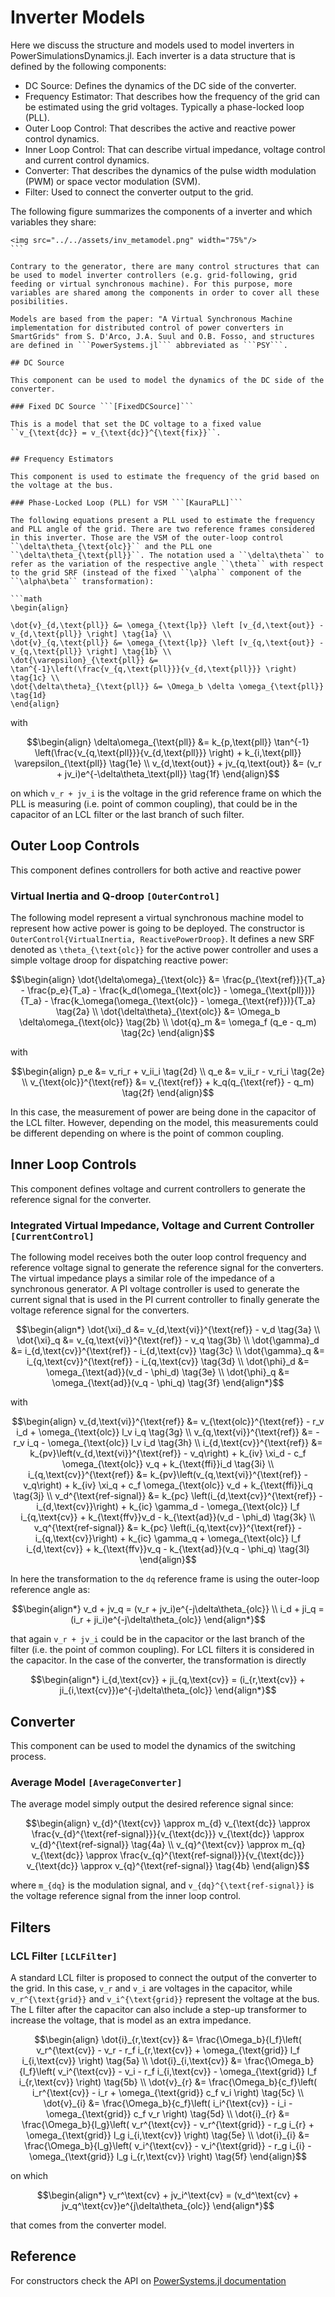 # Inverter Models

Here we discuss the structure and models used to model inverters in PowerSimulationsDynamics.jl. Each inverter is a data structure that is defined by the following components:

- DC Source: Defines the dynamics of the DC side of the converter.
- Frequency Estimator: That describes how the frequency of the grid can be estimated using the grid voltages. Typically a phase-locked loop (PLL).
- Outer Loop Control: That describes the active and reactive power control dynamics.
- Inner Loop Control: That can describe virtual impedance, voltage control and current control dynamics.
- Converter: That describes the dynamics of the pulse width modulation (PWM) or space vector modulation (SVM).
- Filter: Used to connect the converter output to the grid.

The following figure summarizes the components of a inverter and which variables they share:

```@raw html
<img src="../../assets/inv_metamodel.png" width="75%"/>
``` ⠀

Contrary to the generator, there are many control structures that can be used to model inverter controllers (e.g. grid-following, grid feeding or virtual synchronous machine). For this purpose, more variables are shared among the components in order to cover all these posibilities.

Models are based from the paper: "A Virtual Synchronous Machine implementation for distributed control of power converters in SmartGrids" from S. D'Arco, J.A. Suul and O.B. Fosso, and structures are defined in ```PowerSystems.jl``` abbreviated as ```PSY```.

## DC Source

This component can be used to model the dynamics of the DC side of the converter.

### Fixed DC Source ```[FixedDCSource]```

This is a model that set the DC voltage to a fixed value ``v_{\text{dc}} = v_{\text{dc}}^{\text{fix}}``.


## Frequency Estimators

This component is used to estimate the frequency of the grid based on the voltage at the bus.

### Phase-Locked Loop (PLL) for VSM ```[KauraPLL]```

The following equations present a PLL used to estimate the frequency and PLL angle of the grid. There are two reference frames considered in this inverter. Those are the VSM of the outer-loop control ``\delta\theta_{\text{olc}}`` and the PLL one ``\delta\theta_{\text{pll}}``. The notation used a ``\delta\theta`` to refer as the variation of the respective angle ``\theta`` with respect to the grid SRF (instead of the fixed ``\alpha`` component of the ``\alpha\beta`` transformation):

```math
\begin{align}

\dot{v}_{d,\text{pll}} &= \omega_{\text{lp}} \left [v_{d,\text{out}} - v_{d,\text{pll}} \right] \tag{1a} \\
\dot{v}_{q,\text{pll}} &= \omega_{\text{lp}} \left [v_{q,\text{out}} - v_{q,\text{pll}} \right] \tag{1b} \\
\dot{\varepsilon}_{\text{pll}} &= \tan^{-1}\left(\frac{v_{q,\text{pll}}}{v_{d,\text{pll}}} \right) \tag{1c} \\
\dot{\delta\theta}_{\text{pll}} &= \Omega_b \delta \omega_{\text{pll}} \tag{1d}
\end{align}
```

with

```math
\begin{align}
\delta\omega_{\text{pll}} &= k_{p,\text{pll}} \tan^{-1} \left(\frac{v_{q,\text{pll}}}{v_{d,\text{pll}}} \right) + k_{i,\text{pll}} \varepsilon_{\text{pll}} \tag{1e} \\
v_{d,\text{out}} + jv_{q,\text{out}} &= (v_r + jv_i)e^{-\delta\theta_\text{pll}}  \tag{1f}
\end{align}
```
on which ``v_r + jv_i`` is the voltage in the grid reference frame on which the PLL is measuring (i.e. point of common coupling), that could be in the capacitor of an LCL filter or the last branch of such filter.

## Outer Loop Controls

This component defines controllers for both active and reactive power

### Virtual Inertia and Q-droop ```[OuterControl]```

The following model represent a virtual synchronous machine model to represent how active power is going to be deployed. The constructor is ```OuterControl{VirtualInertia, ReactivePowerDroop}```. It defines a new SRF denoted as ``\theta_{\text{olc}}`` for the active power controller and uses a simple voltage droop for dispatching reactive power:

```math
\begin{align}
    \dot{\delta\omega}_{\text{olc}} &= \frac{p_{\text{ref}}}{T_a} - \frac{p_e}{T_a} - \frac{k_d(\omega_{\text{olc}} - \omega_{\text{pll}})}{T_a} - \frac{k_\omega(\omega_{\text{olc}} - \omega_{\text{ref}})}{T_a} \tag{2a} \\
    \dot{\delta\theta}_{\text{olc}} &= \Omega_b \delta\omega_{\text{olc}} \tag{2b} \\
    \dot{q}_m &= \omega_f (q_e - q_m) \tag{2c}
\end{align}
```

with

```math
\begin{align}
    p_e &= v_ri_r + v_ii_i \tag{2d} \\
    q_e &= v_ii_r - v_ri_i \tag{2e} \\
    v_{\text{olc}}^{\text{ref}} &= v_{\text{ref}} + k_q(q_{\text{ref}} - q_m) \tag{2f}
\end{align}
```
In this case, the measurement of power are being done in the capacitor of the LCL filter. However, depending on the model, this measurements could be different depending on where is the point of common coupling.

## Inner Loop Controls

This component defines voltage and current controllers to generate the reference signal for the converter.

### Integrated Virtual Impedance, Voltage and Current Controller ```[CurrentControl]```

The following model receives both the outer loop control frequency and reference voltage signal to generate the reference signal for the converters. The virtual impedance plays a similar role of the impedance of a synchronous generator. A PI voltage controller is used to generate the current signal that is used in the PI current controller to finally generate the voltage reference signal for the converters.

```math
\begin{align*}
    \dot{\xi}_d &= v_{d,\text{vi}}^{\text{ref}} - v_d \tag{3a} \\
    \dot{\xi}_q &= v_{q,\text{vi}}^{\text{ref}} - v_q \tag{3b} \\
    \dot{\gamma}_d &= i_{d,\text{cv}}^{\text{ref}} - i_{d,\text{cv}} \tag{3c} \\
    \dot{\gamma}_q &= i_{q,\text{cv}}^{\text{ref}} - i_{q,\text{cv}} \tag{3d} \\
    \dot{\phi}_d &= \omega_{\text{ad}}(v_d - \phi_d) \tag{3e} \\
    \dot{\phi}_q &= \omega_{\text{ad}}(v_q - \phi_q) \tag{3f}
\end{align*}
```

with

```math
\begin{align}
    v_{d,\text{vi}}^{\text{ref}} &= v_{\text{olc}}^{\text{ref}} - r_v i_d + \omega_{\text{olc}} l_v i_q \tag{3g} \\
    v_{q,\text{vi}}^{\text{ref}} &= - r_v i_q - \omega_{\text{olc}} l_v i_d \tag{3h} \\
    i_{d,\text{cv}}^{\text{ref}} &= k_{pv}\left(v_{d,\text{vi}}^{\text{ref}} - v_q\right) + k_{iv} \xi_d - c_f \omega_{\text{olc}} v_q + k_{\text{ffi}}i_d \tag{3i} \\
    i_{q,\text{cv}}^{\text{ref}} &= k_{pv}\left(v_{q,\text{vi}}^{\text{ref}} - v_q\right) + k_{iv} \xi_q + c_f \omega_{\text{olc}} v_d + k_{\text{ffi}}i_q \tag{3j} \\
    v_d^{\text{ref-signal}} &= k_{pc} \left(i_{d,\text{cv}}^{\text{ref}} - i_{d,\text{cv}}\right) + k_{ic} \gamma_d - \omega_{\text{olc}} l_f i_{q,\text{cv}} + k_{\text{ffv}}v_d - k_{\text{ad}}(v_d - \phi_d) \tag{3k} \\
    v_q^{\text{ref-signal}} &= k_{pc} \left(i_{q,\text{cv}}^{\text{ref}} - i_{q,\text{cv}}\right) + k_{ic} \gamma_q + \omega_{\text{olc}} l_f i_{d,\text{cv}} + k_{\text{ffv}}v_q - k_{\text{ad}}(v_q - \phi_q) \tag{3l}
\end{align}
```
In here the transformation to the ``dq`` reference frame is using the outer-loop reference angle as:
```math
\begin{align*}
v_d + jv_q = (v_r + jv_i)e^{-j\delta\theta_{olc}} \\
i_d + ji_q = (i_r + ji_i)e^{-j\delta\theta_{olc}} 
\end{align*}
```
that again ``v_r + jv_i`` could be in the capacitor or the last branch of the filter (i.e. the point of common coupling). For LCL filters it is considered in the capacitor. In the case of the converter, the transformation is directly
```math
\begin{align*}
i_{d,\text{cv}} + ji_{q,\text{cv}} = (i_{r,\text{cv}} + ji_{i,\text{cv}})e^{-j\delta\theta_{olc}}
\end{align*}
```

## Converter

This component can be used to model the dynamics of the switching process.

### Average Model ```[AverageConverter]```

The average model simply output the desired reference signal since:

```math
\begin{align}
v_{d}^{\text{cv}} \approx m_{d} v_{\text{dc}} \approx \frac{v_{d}^{\text{ref-signal}}}{v_{\text{dc}}} v_{\text{dc}} \approx v_{d}^{\text{ref-signal}} \tag{4a} \\
v_{q}^{\text{cv}} \approx m_{q} v_{\text{dc}} \approx \frac{v_{q}^{\text{ref-signal}}}{v_{\text{dc}}} v_{\text{dc}} \approx v_{q}^{\text{ref-signal}} \tag{4b}
\end{align}
```

where ``m_{dq}`` is the modulation signal, and ``v_{dq}^{\text{ref-signal}}`` is the voltage reference signal from the inner loop control.

## Filters

### LCL Filter ```[LCLFilter]```

A standard LCL filter is proposed to connect the output of the converter to the grid. In this case, ``v_r`` and ``v_i`` are voltages in the capacitor, while ``v_r^{\text{grid}}`` and ``v_i^{\text{grid}}`` represent the voltage at the bus. The L filter after the capacitor can also include a step-up transformer to increase the voltage, that is model as an extra impedance.


```math
\begin{align}
    \dot{i}_{r,\text{cv}} &= \frac{\Omega_b}{l_f}\left( v_r^{\text{cv}} - v_r  - r_f i_{r,\text{cv}} + \omega_{\text{grid}} l_f i_{i,\text{cv}} \right) \tag{5a} \\
    \dot{i}_{i,\text{cv}} &= \frac{\Omega_b}{l_f}\left( v_i^{\text{cv}} - v_i  - r_f i_{i,\text{cv}} - \omega_{\text{grid}} l_f i_{r,\text{cv}} \right) \tag{5b} \\
    \dot{v}_{r} &=  \frac{\Omega_b}{c_f}\left( i_r^{\text{cv}} - i_r + \omega_{\text{grid}} c_f v_i \right) \tag{5c} \\
    \dot{v}_{i} &=  \frac{\Omega_b}{c_f}\left( i_i^{\text{cv}} - i_i - \omega_{\text{grid}} c_f v_r \right) \tag{5d} \\
    \dot{i}_{r} &= \frac{\Omega_b}{l_g}\left( v_r^{\text{cv}} - v_r^{\text{grid}} - r_g i_{r} + \omega_{\text{grid}} l_g i_{i,\text{cv}} \right) \tag{5e} \\
    \dot{i}_{i} &= \frac{\Omega_b}{l_g}\left( v_i^{\text{cv}} - v_i^{\text{grid}} - r_g i_{i} - \omega_{\text{grid}} l_g i_{r,\text{cv}} \right) \tag{5f}
\end{align}
```
on which 
```math
\begin{align*}
v_r^\text{cv} + jv_i^\text{cv} = (v_d^\text{cv} + jv_q^\text{cv})e^{j\delta\theta_{olc}}
\end{align*}
```
that comes from the converter model.

## Reference

For constructors check the API on [PowerSystems.jl documentation](https://nrel.github.io/PowerSystems.jl/latest/api/PowerSystems/)
